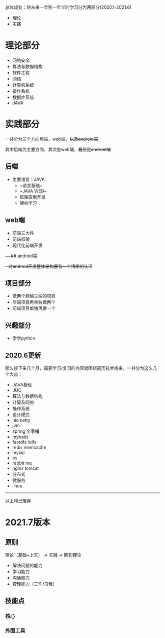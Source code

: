 
总体规划：将未来一年到一年半的学习分为两部分(2020.1-2021.6)

- 理论
- 实践

# 理论部分

- 网络安全
- 算法与数据结构
- 软件工程
- 网络
- 计算机系统
- 操作系统
- 数据库系统
- JAVA

# 实践部分

一共分为三个方向后端，web端，~~以及android端~~

其中后端为主要方向，其次是web端，~~最后是android端~~

## 后端

- 主要语言：JAVA
  - ~语言基础~
  - ~JAVA WEB~
  - 框架应用开发
  - 架构学习

## web端

- 前端三大件
- 前端框架
- 现代化前端开发

~~## android端
    
~~- 对android开发整体结构要有一个清晰的认识~~

## 项目部分

- 做两个跨越三端的项目
- 后端项目再单独做两个
- 前端项目单独再做一个

## 兴趣部分

- 学学python

## 2020.6更新

那么接下来几个月，需要学习/复习的内容就围绕简历技术栈来，一共分为这么几个大点：

- JAVA基础
- JUC
- 算法与数据结构
- 计算及网络
- 操作系统
- 设计模式
- nio netty
- jvm
- spring 全家桶
- mybatis
- fastdfs hdfs
- redis memcache
- mysql
- es
- rabbit mq
- nginx tomcat
- 分布式
- 微服务
- linux

----

以上均已废弃

# 2021.7版本

## 原则

理论（基础+上天） -> 实践 -> 回到理论

- 解决问题的能力
- 学习能力
- 沟通能力
- 管理能力（工作/自我）

## 技能点

### 核心

### 外围工具

